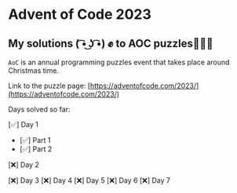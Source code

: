 # Advent of Code 2023

## My solutions ( ͡• ͜ʖ ͡•) ✊ to AOC puzzles🎄🎄🎄

`AoC` is an annual programming puzzles event that takes place around Christmas time.

Link to the puzzle page: [https://adventofcode.com/2023/](https://adventofcode.com/2023/)

Days solved so far:

[✅] Day 1

- [✅] Part 1
- [✅] Part 2

[❌] Day 2

[❌] Day 3
[❌] Day 4
[❌] Day 5
[❌] Day 6
[❌] Day 7
